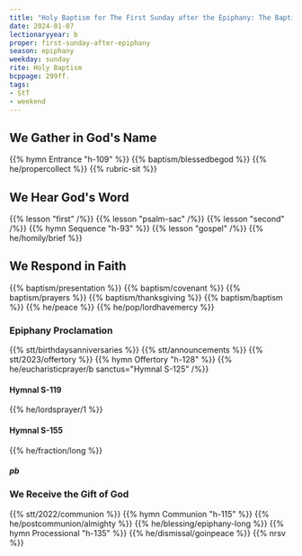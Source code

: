 ```yaml
---
title: "Holy Baptism for The First Sunday after the Epiphany: The Baptism of Our Lord"
date: 2024-01-07
lectionaryyear: b
proper: first-sunday-after-epiphany
season: epiphany
weekday: sunday
rite: Holy Baptism
bcppage: 299ff.
tags:
- StT
- weekend
---
```

## We Gather in God's Name
{{% hymn Entrance "h-109" %}}
{{% baptism/blessedbegod %}}
{{% he/propercollect %}}
{{% rubric-sit %}}
## We Hear God's Word
{{% lesson "first" /%}}
{{% lesson "psalm-sac" /%}}
{{% lesson "second" /%}}
{{% hymn Sequence "h-93" %}}
{{% lesson "gospel" /%}}
{{% he/homily/brief %}}
## We Respond in Faith
{{% baptism/presentation %}}
{{% baptism/covenant %}}
{{% baptism/prayers %}}
{{% baptism/thanksgiving %}}
{{% baptism/baptism %}}
{{% he/peace %}}
{{% he/pop/lordhavemercy %}}
### Epiphany Proclamation
{{% stt/birthdaysanniversaries %}}
{{% stt/announcements %}}
{{% stt/2023/offertory %}}
{{% hymn Offertory "h-128" %}}
{{% he/eucharisticprayer/b sanctus="Hymnal S-125" /%}}
#### Hymnal S-119
{{% he/lordsprayer/1 %}}
#### Hymnal S-155
{{% he/fraction/long %}}
##### pb
### We Receive the Gift of God
{{% stt/2022/communion %}}
{{% hymn Communion "h-115" %}}
{{% he/postcommunion/almighty %}}
{{% he/blessing/epiphany-long %}}
{{% hymn Processional "h-135" %}}
{{% he/dismissal/goinpeace %}}
{{% nrsv %}}

